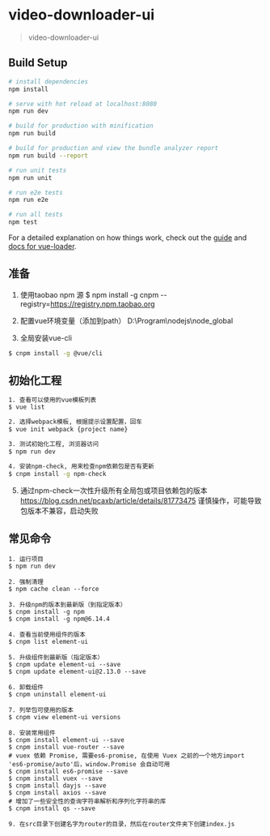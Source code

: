 # video-downloader-ui

> video-downloader-ui

## Build Setup

``` bash
# install dependencies
npm install

# serve with hot reload at localhost:8080
npm run dev

# build for production with minification
npm run build

# build for production and view the bundle analyzer report
npm run build --report

# run unit tests
npm run unit

# run e2e tests
npm run e2e

# run all tests
npm test
```

For a detailed explanation on how things work, check out the [guide](http://vuejs-templates.github.io/webpack/) and [docs for vue-loader](http://vuejs.github.io/vue-loader).


## 准备
1. 使用taobao npm 源
$ npm install -g cnpm --registry=https://registry.npm.taobao.org

2. 配置vue环境变量（添加到path）
D:\Program\nodejs\node_global

3. 全局安装vue-cli
``` bash
$ cnpm install -g @vue/cli
```

## 初始化工程
``` bash
1. 查看可以使用的vue模板列表
$ vue list

2. 选择webpack模板, 根据提示设置配置，回车
$ vue init webpack {project name}

3. 测试初始化工程, 浏览器访问
$ npm run dev

4. 安装npm-check, 用来检查npm依赖包是否有更新
$ cnpm install -g npm-check
```
5. 通过npm-check一次性升级所有全局包或项目依赖包的版本
https://blog.csdn.net/pcaxb/article/details/81773475
谨慎操作，可能导致包版本不兼容，启动失败

## 常见命令
```
1. 运行项目
$ npm run dev

2. 强制清理
$ npm cache clean --force

3. 升级npm的版本到最新版（到指定版本）
$ cnpm install -g npm
$ cnpm install -g npm@6.14.4

4. 查看当前使用组件的版本
$ cnpm list element-ui

5. 升级组件到最新版（指定版本）
$ cnpm update element-ui --save
$ cnpm update element-ui@2.13.0 --save

6. 卸载组件
$ cnpm uninstall element-ui

7. 列举包可使用的版本
$ cnpm view element-ui versions

8. 安装常用组件
$ cnpm install element-ui --save
$ cnpm install vue-router --save
# vuex 依赖 Promise, 需要es6-promise, 在使用 Vuex 之前的一个地方import 'es6-promise/auto'后，window.Promise 会自动可用
$ cnpm install es6-promise --save
$ cnpm install vuex --save
$ cnpm install dayjs --save
$ cnpm install axios --save
# 增加了一些安全性的查询字符串解析和序列化字符串的库
$ cnpm install qs --save

9. 在src目录下创建名字为router的目录，然后在router文件夹下创建index.js
```

